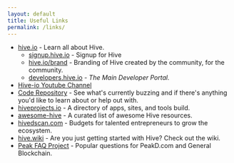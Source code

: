 ```yaml
---
layout: default
title: Useful Links
permalink: /links/
---
```


* [hive.io](https://hive.io/) - Learn all about Hive.
  * [signup.hive.io](http://signup.hive.io/) - Signup for Hive
  * [hive.io/brand](https://hive.io/brand/) - Branding of Hive created by the community, for the community.
  * [developers.hive.io](https://developers.hive.io/) - *The Main Developer Portal.*
* [Hive-io Youtube Channel](https://www.youtube.com/channel/UCwM89V7NzVIHizgWT3GxhwA)
* [Code Repository](https://gitlab.syncad.com/hive/) - See what's currently buzzing and if there's anything you'd like to learn about or help out with.
* [hiveprojects.io](https://hiveprojects.io/) - A directory of apps, sites, and tools build.
* [awesome-hive](https://github.com/openhive-network/awesome-hive) - A curated list of awesome Hive resources.
* [hivedscan.com](https://hivedscan.com/) - Budgets for talented entrepreneurs to grow the ecosystem.
* [hive.wiki](https://www.hive.wiki/) - Are you just getting started with Hive?  Check out the wiki.
* [Peak FAQ Project](https://peakd.com/c/198327/) - Popular questions for PeakD.com and General Blockchain.
<!-- * [](https:///) -  -->

